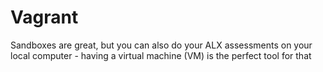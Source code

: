 # Vagrant

Sandboxes are great, but you can also do your ALX assessments on your local computer - having a virtual machine (VM) is
the perfect tool for that
